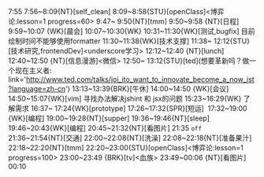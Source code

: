 
7:55
7:56~8:09{NT}[self_clean]
8:09~8:58{STU}[openClass]<博弈论:lesson=1 progress=60>
9:47~ 9:50{NT}[tmm]
9:50~9:58 {NT}[日程]
9:59~10:07 {WK}[晨会]<WA>
10:07~10:30{WK}<WA>
10:31~11:30{WK}[测试,bugfix]<WA> 目前绘制时间不能够使用formatter
11:30~11:38{WK}[技术支撑]<WAUP>
11:38~ 12:12{STU}[技术研究,frontendDev]<underscore学习>
12:12~12:40 {NT}[lunch]
12:40~12:50 {NT}[信息漫游]<微信>
12:50~ 13:12{STU}[ted]<OTD>(想要革新吗？做一个现在主义者: link='http://www.ted.com/talks/joi_ito_want_to_innovate_become_a_now_ist?language=zh-cn')
13:13~13:39{BRK}[午休]
14:00~14:50 {WK}[会议]<WAUP>
14:50~15:07{WK}[vim] 寻找办法解决jshint 和 jsx的问题
15:23~16:29{WK}<WAUP> 了解需求
16:37~ 17:24{WK}[prototype]<WAUP>
17:26~17:32{SPR}[短运] 
17:32~19:00 {WK}[编程]<life-time-tracker>
19:00~19:28{NT}[supper]
19:36~19:46{NT}[sleep]
19:46~20:43{WK}[编程]<life-time-tracker>
20:45~21:32{NT}[看图片]
21:35 `off`
21:36~21:54{NT}[交通]
22:00~22:08{NT}[洗澡]
22:08~22:18{NT}[准备果汁]
22:18~22:20{NT}[tmm]
22:20~23:00{STU}[openClass]<博弈论:lesson=1 progress=100>
23:00~23:49 {BRK}[tv]<血族>
23:49~00:06 {NT}[看图片]
00:10
